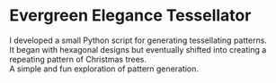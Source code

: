 # Evergreen Elegance Tessellator
I developed a small Python script for generating tessellating patterns.
<br>
It began with hexagonal designs but eventually shifted into creating a repeating pattern of Christmas trees.
<br>
A simple and fun exploration of pattern generation.
